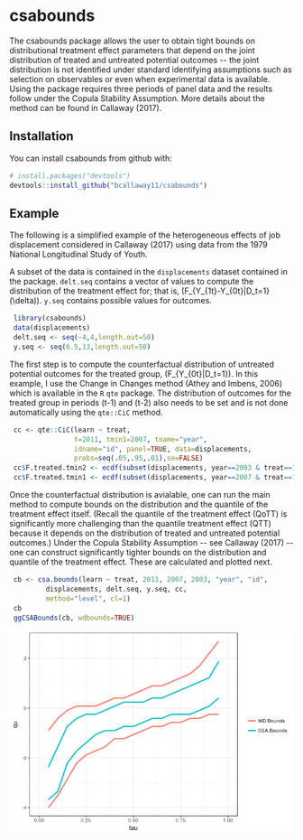 
<!-- README.md is generated from README.Rmd. Please edit that file -->
csabounds
=========

The csabounds package allows the user to obtain tight bounds on distributional treatment effect parameters that depend on the joint distribution of treated and untreated potential outcomes -- the joint distribution is not identified under standard identifying assumptions such as selection on observables or even when experimental data is available. Using the package requires three periods of panel data and the results follow under the Copula Stability Assumption. More details about the method can be found in Callaway (2017).

Installation
------------

You can install csabounds from github with:

``` r
# install.packages("devtools")
devtools::install_github("bcallaway11/csabounds")
```

Example
-------

The following is a simplified example of the heterogeneous effects of job displacement considered in Callaway (2017) using data from the 1979 National Longitudinal Study of Youth.

A subset of the data is contained in the `displacements` dataset contained in the package. `delt.seq` contains a vector of values to compute the distribution of the treatment effect for; that is, \(F_{Y_{1t}-Y_{0t}|D_t=1}(\delta)\). `y.seq` contains possible values for outcomes.

``` r
 library(csabounds)
 data(displacements)
 delt.seq <- seq(-4,4,length.out=50)
 y.seq <- seq(6.5,13,length.out=50)
```

The first step is to compute the counterfactual distribution of untreated potential outcomes for the treated group, \(F_{Y_{0t}|D_t=1}\). In this example, I use the Change in Changes method (Athey and Imbens, 2006) which is available in the `R` `qte` package. The distribution of outcomes for the treated group in periods \(t-1\) and \(t-2\) also needs to be set and is not done automatically using the `qte::CiC` method.

``` r
 cc <- qte::CiC(learn ~ treat,
                t=2011, tmin1=2007, tname="year",
                idname="id", panel=TRUE, data=displacements,
                probs=seq(.05,.95,.01),se=FALSE)
 cc$F.treated.tmin2 <- ecdf(subset(displacements, year==2003 & treat==1)$learn)
 cc$F.treated.tmin1 <- ecdf(subset(displacements, year==2007 & treat==1)$learn)
```

Once the counterfactual distribution is avialable, one can run the main method to compute bounds on the distribution and the quantile of the treatment effect itself. (Recall the quantile of the treatment effect (QoTT) is significantly more challenging than the quantile treatment effect (QTT) because it depends on the distribution of treated and untreated potential outcomes.) Under the Copula Stability Assumption -- see Callaway (2017) -- one can construct significantly tighter bounds on the distribution and quantile of the treatment effect. These are calculated and plotted next.

``` r
 cb <- csa.bounds(learn ~ treat, 2011, 2007, 2003, "year", "id",
         displacements, delt.seq, y.seq, cc,
         method="level", cl=1)
 cb
 ggCSABounds(cb, wdbounds=TRUE)
```

![](man/figures/README-unnamed-chunk-3-1.png)
